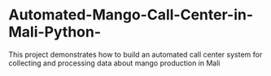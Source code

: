 # Automated-Mango-Call-Center-in-Mali-Python-
This project demonstrates how to build an automated call center system for collecting and processing data about mango production in Mali
